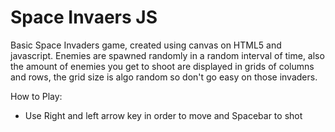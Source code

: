 ﻿# Space Invaers JS
 
 Basic Space Invaders game, created using canvas on HTML5 and javascript. Enemies are spawned randomly in a random interval of time, also the amount of enemies you get to shoot are displayed in grids of columns and rows, the grid size is algo random so don't go easy on those invaders.
 
 How to Play:
  - Use Right and left arrow key in order to move and Spacebar to shot
